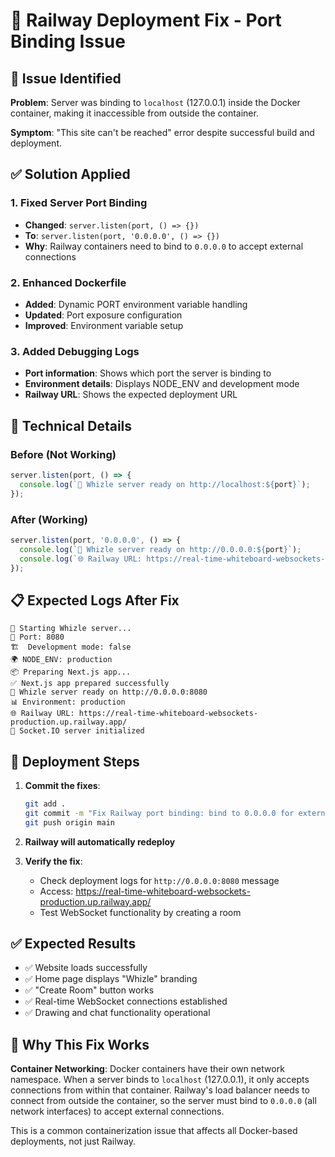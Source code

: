 # 🚀 Railway Deployment Fix - Port Binding Issue

## 🎯 Issue Identified

**Problem**: Server was binding to `localhost` (127.0.0.1) inside the Docker container, making it inaccessible from outside the container.

**Symptom**: "This site can't be reached" error despite successful build and deployment.

## ✅ Solution Applied

### 1. Fixed Server Port Binding
- **Changed**: `server.listen(port, () => {})` 
- **To**: `server.listen(port, '0.0.0.0', () => {})`
- **Why**: Railway containers need to bind to `0.0.0.0` to accept external connections

### 2. Enhanced Dockerfile
- **Added**: Dynamic PORT environment variable handling
- **Updated**: Port exposure configuration
- **Improved**: Environment variable setup

### 3. Added Debugging Logs
- **Port information**: Shows which port the server is binding to
- **Environment details**: Displays NODE_ENV and development mode
- **Railway URL**: Shows the expected deployment URL

## 🔧 Technical Details

### Before (Not Working)
```javascript
server.listen(port, () => {
  console.log(`🚀 Whizle server ready on http://localhost:${port}`);
});
```

### After (Working)
```javascript
server.listen(port, '0.0.0.0', () => {
  console.log(`🚀 Whizle server ready on http://0.0.0.0:${port}`);
  console.log(`🌐 Railway URL: https://real-time-whiteboard-websockets-production.up.railway.app/`);
});
```

## 📋 Expected Logs After Fix

```
🔧 Starting Whizle server...
📍 Port: 8080
🏗️  Development mode: false
🌍 NODE_ENV: production
📦 Preparing Next.js app...
✅ Next.js app prepared successfully
🚀 Whizle server ready on http://0.0.0.0:8080
📊 Environment: production
🌐 Railway URL: https://real-time-whiteboard-websockets-production.up.railway.app/
🔗 Socket.IO server initialized
```

## 🚀 Deployment Steps

1. **Commit the fixes**:
   ```bash
   git add .
   git commit -m "Fix Railway port binding: bind to 0.0.0.0 for external access"
   git push origin main
   ```

2. **Railway will automatically redeploy**

3. **Verify the fix**:
   - Check deployment logs for `http://0.0.0.0:8080` message
   - Access: https://real-time-whiteboard-websockets-production.up.railway.app/
   - Test WebSocket functionality by creating a room

## ✅ Expected Results

- ✅ Website loads successfully
- ✅ Home page displays "Whizle" branding
- ✅ "Create Room" button works
- ✅ Real-time WebSocket connections established
- ✅ Drawing and chat functionality operational

## 🎯 Why This Fix Works

**Container Networking**: Docker containers have their own network namespace. When a server binds to `localhost` (127.0.0.1), it only accepts connections from within that container. Railway's load balancer needs to connect from outside the container, so the server must bind to `0.0.0.0` (all network interfaces) to accept external connections.

This is a common containerization issue that affects all Docker-based deployments, not just Railway.
